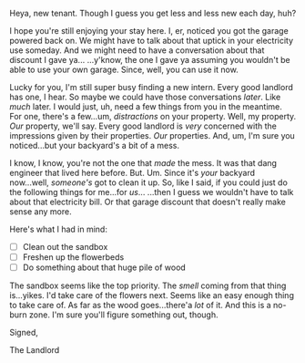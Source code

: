 Heya, new tenant. Though I guess you get less and less new each day, huh?

I hope you're still enjoying your stay here. I, er, noticed you got the garage powered back on.
We might have to talk about that uptick in your electricity use someday.
And we might need to have a conversation about that discount I gave ya...
...y'know, the one I gave ya assuming you wouldn't be able to use your own garage.
Since, well, you can use it now.

Lucky for you, I'm still super busy finding a new intern. Every good landlord has one, I hear.
So maybe we could have those conversations *later*. Like *much* later.
I would just, uh, need a few things from you in the meantime.
For one, there's a few...um, *distractions* on your property. Well, my property.
*Our* property, we'll say.
Every good landlord is *very* concerned with the impressions given by their properties.
*Our* properties.
And, um, I'm sure you noticed...but your backyard's a bit of a mess.

I know, I know, you're not the one that *made* the mess.
It was that dang engineer that lived here before.
But. Um. Since it's *your* backyard now...well, *someone's* got to clean it up.
So, like I said, if you could just do the following things for me...for *us*...
...then I guess we wouldn't have to talk about that electricity bill.
Or that garage discount that doesn't really make sense any more.

Here's what I had in mind:
- [ ] Clean out the sandbox
- [ ] Freshen up the flowerbeds
- [ ] Do something about that huge pile of wood

The sandbox seems like the top priority. The *smell* coming from that thing is...yikes.
I'd take care of the flowers next. Seems like an easy enough thing to take care of.
As far as the wood goes...there'a *lot* of it. And this is a no-burn zone.
I'm sure you'll figure something out, though.

Signed,

The Landlord
